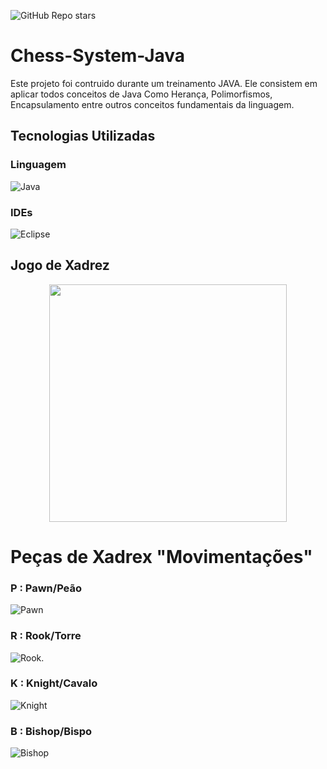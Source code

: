 ![GitHub Repo stars](https://img.shields.io/ubuntu/v/ubuntu-wallpapers/focal?style=plastic)


# Chess-System-Java

Este projeto foi contruido durante um treinamento JAVA. Ele consistem em aplicar todos conceitos de Java Como Herança, Polimorfismos, Encapsulamento entre outros conceitos fundamentais da linguagem.

## Tecnologias Utilizadas

### Linguagem

  ![Java](https://img.shields.io/badge/java-%23ED8B00.svg?style=for-the-badge&logo=java&logoColor=white)
  
### IDEs 

  ![Eclipse](https://img.shields.io/badge/Eclipse-FE7A16.svg?style=for-the-badge&logo=Eclipse&logoColor=white)

<div class="container"> 
  <h2>Jogo de Xadrez</h2>

  <div align="center">
  <img src="https://user-images.githubusercontent.com/33238924/190934737-5a840449-7ccd-4686-9e30-e8282dc3c4be.jpg" width="380px" heigth="400">
  </div>

 # Peças de Xadrex "Movimentações"
  
 ### P : Pawn/Peão
  
  ![Pawn](https://user-images.githubusercontent.com/33238924/191055048-971fca53-fb17-4a1e-a66b-aa1693e55831.png)
  
 ### R : Rook/Torre
  
  ![Rook](https://user-images.githubusercontent.com/33238924/191080538-e5b0e038-44b2-46f8-be4e-96ade11404af.png).
  
 ### K : Knight/Cavalo

  ![Knight](https://user-images.githubusercontent.com/33238924/191081093-fd4c0b67-c1aa-4976-b06c-d2568e3729b6.png)
  
 ### B : Bishop/Bispo
  
  ![Bishop](https://user-images.githubusercontent.com/33238924/191082781-cfc42b95-c4f3-4a23-9252-f8c66237773f.png)
  
</div>

